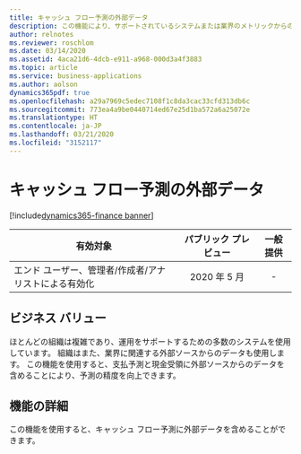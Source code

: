 ```yaml
---
title: キャッシュ フロー予測の外部データ
description: この機能により、サポートされているシステムまたは業界のメトリックからの外部データをキャッシュ フロー エンジンにインポートして、キャッシュ フロー予測の精度を向上できます。
author: relnotes
ms.reviewer: roschlom
ms.date: 03/14/2020
ms.assetid: 4aca21d6-4dcb-e911-a968-000d3a4f3883
ms.topic: article
ms.service: business-applications
ms.author: aolson
dynamics365pdf: true
ms.openlocfilehash: a29a7969c5edec7108f1c8da3cac33cfd313db6c
ms.sourcegitcommit: 773ea4a9be0440714ed67e25d1ba572a6a25072e
ms.translationtype: HT
ms.contentlocale: ja-JP
ms.lasthandoff: 03/21/2020
ms.locfileid: "3152117"
---
```

# <a name="external-data-for-cash-flow-forecasting"></a>キャッシュ フロー予測の外部データ
[!include[dynamics365-finance banner](../includes/dynamics365-finance.md)]

| 有効対象    |  パブリック プレビュー | 一般提供 | 
| ---------- | :----------: |:----------: |
|エンド ユーザー、管理者/作成者/アナリストによる有効化|2020 年 5 月| -|


## <a name="business-value"></a>ビジネス バリュー
<!-- bv start -->
ほとんどの組織は複雑であり、運用をサポートするための多数のシステムを使用しています。 組織はまた、業界に関連する外部ソースからのデータも使用します。 この機能を使用すると、支払予測と現金受領に外部ソースからのデータを含めることにより、予測の精度を向上できます。
<!-- bv end -->



## <a name="feature-details"></a>機能の詳細
<!--feature detail start -->
この機能を使用すると、キャッシュ フロー予測に外部データを含めることができます。
<!--feature detail end -->









